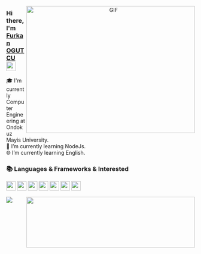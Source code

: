 <p align="center">
  <img align="right" alt="GIF" src="https://github.com/abhisheknaiidu/abhisheknaiidu/blob/master/code.gif?raw=true" width="450" height="340" />
</p>

### Hi there, I'm [Furkan OGUTCU](https://www.linkedin.com/in/furkanogutcu/) <a href="https://www.linkedin.com/in/furkanogutcu/"><img src="https://media.giphy.com/media/hvRJCLFzcasrR4ia7z/giphy.gif" width="25px"></a>

🎓 I'm currently Computer Engineering at Ondokuz Mayis University. <br/>
🌱 I’m currently learning NodeJs.<br/>
🌐 I’m currently learning English.<br/>

### 📚 Languages & Frameworks & Interested

<code><img height="25" src="https://cdn.worldvectorlogo.com/logos/c--4.svg"></code>
<code><img height="25" src="https://symbols.getvecta.com/stencil_80/74_flutter-icon.9831b0dbe0.svg"></code>
<code><img height="25" src="https://cdn3.iconfinder.com/data/icons/logos-and-brands-adobe/512/267_Python-512.png"></code>
<code><img height="25" src="https://icon-library.com/images/ruby-icon/ruby-icon-26.jpg"></code>
<code><img height="25" src="https://cdn4.iconfinder.com/data/icons/logos-and-brands/512/21_Angular_logo_logos-256.png"></code>
<code><img height="25" src="https://cdn-icons-png.flaticon.com/128/919/919832.png"></code>
<code><img height="25" src="https://i.stack.imgur.com/C9301.png"></code>
<p align="right">
  <img align="left" src="https://github-readme-stats.vercel.app/api/top-langs/?username=furkanogutcu&langs_count=3&bg_color=ffffff&text_color=333333"/>
  <img  src="https://github-readme-stats.vercel.app/api/?username=furkanogutcu&show_icons=true&hide=contribs,issues&title_color=fff&icon_color=00b2e0&text_color=d8d8d8&bg_color=003140&border_color=003140&border_radius=0" width="450" height="136.5"/>  
</p>

